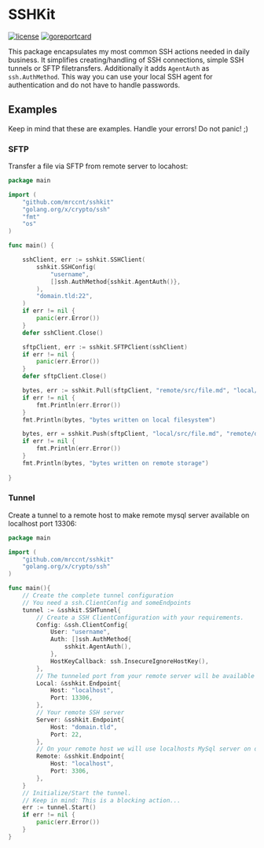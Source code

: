 # SSHKit

[![license](https://img.shields.io/badge/License-Apache%202.0-blue.svg)](https://opensource.org/licenses/Apache-2.0)
[![goreportcard](https://goreportcard.com/badge/github.com/mrccnt/sshkit)](https://goreportcard.com/report/github.com/mrccnt/sshkit)

This package encapsulates my most common SSH actions needed in daily business. It simplifies creating/handling of SSH
connections, simple SSH tunnels or SFTP filetransfers. Additionally it adds `AgentAuth` as `ssh.AuthMethod`. This way
you can use your local SSH agent for authentication and do not have to handle passwords.

## Examples

Keep in mind that these are examples. Handle your errors! Do not panic! ;)

### SFTP

Transfer a file via SFTP from remote server to locahost:

```go
package main

import (
	"github.com/mrccnt/sshkit"
	"golang.org/x/crypto/ssh"
	"fmt"
	"os"
)

func main() {

	sshClient, err := sshkit.SSHClient(
		sshkit.SSHConfig(
			"username",
			[]ssh.AuthMethod{sshkit.AgentAuth()},
		),
		"domain.tld:22",
	)
	if err != nil {
		panic(err.Error())
	}
	defer sshClient.Close()

	sftpClient, err := sshkit.SFTPClient(sshClient)
	if err != nil {
		panic(err.Error())
	}
	defer sftpClient.Close()

	bytes, err := sshkit.Pull(sftpClient, "remote/src/file.md", "local/dst/file.md")
    if err != nil {
        fmt.Println(err.Error())
    }
    fmt.Println(bytes, "bytes written on local filesystem")

    bytes, err = sshkit.Push(sftpClient, "local/src/file.md", "remote/dst/file.md")
    if err != nil {
        fmt.Println(err.Error())
    }
    fmt.Println(bytes, "bytes written on remote storage")
    
}
```

### Tunnel

Create a tunnel to a remote host to make remote mysql server available on localhost port 13306:

```go
package main

import (
    "github.com/mrccnt/sshkit"	
    "golang.org/x/crypto/ssh"	
)

func main(){
	// Create the complete tunnel configuration
	// You need a ssh.ClientConfig and someEndpoints
	tunnel := &sshkit.SSHTunnel{
		// Create a SSH ClientConfiguration with your requirements.
		Config: &ssh.ClientConfig{
			User: "username",
			Auth: []ssh.AuthMethod{
				sshkit.AgentAuth(),
			},
			HostKeyCallback: ssh.InsecureIgnoreHostKey(),
		},
		// The tunneled port from your remote server will be available on your localhost on port 13306
		Local: &sshkit.Endpoint{
			Host: "localhost",
			Port: 13306,
		},
		// Your remote SSH server
		Server: &sshkit.Endpoint{
			Host: "domain.tld",
			Port: 22,
		},
		// On your remote host we will use localhosts MySql server on default port 3306
		Remote: &sshkit.Endpoint{
			Host: "localhost",
			Port: 3306,
		},
	}
	// Initialize/Start the tunnel.
	// Keep in mind: This is a blocking action...
	err := tunnel.Start()
	if err != nil {
		panic(err.Error())
	}
}
```